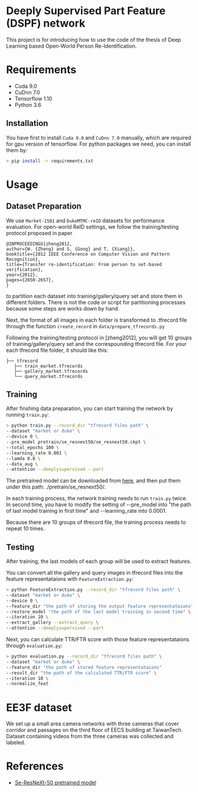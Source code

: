 # Deeply Supervised Part Feature (DSPF) network
This project is for introducing how to use the code of the thesis of Deep Learning based Open-World Person Re-Identification.

# Requirements
* Cuda 9.0
* CuDnn 7.0
* Tensorflow 1.10
* Python 3.6

## Installation
You have first to install `Cuda 9.0` and `CuDnn 7.0` manually, which are required for gpu version of tensorflow.
For python packages we need, you can install them by:
```bash
> pip install -r requirements.txt
```

# Usage

## Dataset Preparation
We use `Market-1501` and `DukeMTMC-reID` datasets for performance evaluation. For open-world ReID settings, we follow the training/testing protocol proposed in paper
```
@INPROCEEDINGS{zheng2012,
author={W. {Zheng} and S. {Gong} and T. {Xiang}},
booktitle={2012 IEEE Conference on Computer Vision and Pattern Recognition},
title={Transfer re-identification: From person to set-based verification},
year={2012},
pages={2650-2657},
}
```
to partition each dataset into training/gallery/query set and store them in different folders. There is not the code or script for partitioning processes because some steps are works down by hand. 

Next, the format of all images in each folder is transformed to .tfrecord file through the function `create_record` in `data/prepare_tfrecords.py`

Following the training/testing protocol in [zheng2012], you will get 10 groups of training/gallery/query set and the correspounding tfrecord file. For your each tfrecord file folder, it should like this:
```
├── tfrecord
   ├── train_market.tfrecords
   ├── gallery_market.tfrecords
   └── query_market.tfrecords
```

## Training
After finshing data preparation, you can start training the network by running `train.py`:
```bash
> python train.py --record_dir "tfrecord files path" \ 
--dataset "market or duke" \ 
--device 0 \ 
--pre_model pretrain/se_resnext50/se_resnext50.ckpt \ 
--total_epochs 100 \ 
--learning_rate 0.001 \ 
--lamda 0.8 \ 
--data_aug \ 
--attention --deeplysupervised --part
```

The pretrained model can be downloaded from [here](https://drive.google.com/drive/folders/1_kc-ikPhVzjgzWMrcSWMPH0IYTjrqOlY?usp=sharing), and then put them under this path: ./pretrain/se_resnext50/.

In each training process, the network training needs to run `train.py` twice. In second time, you have to modify the setting of --pre_model into "the path of last model training in first time" and --learning_rate into 0.0001.

Because there are 10 groups of tfrecord file, the training process needs to repeat 10 times.

## Testing 
After training, the last models of each group will be used to extract features. 

You can convert all the gallery and query images in tfrecord files into the feature representataions with `FeatureExtraction.py`:
```bash
> python FeatureExtraction.py --record_dir "tfrecord files path" \ 
--dataset "market or duke" \ 
--device 0 \ 
--feature_dir "the path of storing the output feature representataions"
--restore_model "the path of the last model training in second time" \
--iteration 10 \ 
--extract_gallery --extract_query \ 
--attention --deeplysupervised --part
```

Next, you can calculate TTR/FTR score with those feature representataions through `evaluation.py`:

```bash
> python evaluation.py --record_dir "tfrecord files path" \ 
--dataset "market or duke" \ 
--feature_dir "the path of stored feature representataions"
--result_dir "the path of the calculated TTR/FTR score" \
--iteration 10 \ 
--normalize_feat
```

# EE3F dataset
We set up a small area camera networks with three cameras that cover corridor and passages on the third floor of EECS building at TaiwanTech. Dataset containing videos from the three cameras was collected and labeled.

# References
- [Se-ResNeXt-50 pretrained model](https://github.com/HiKapok/TF-SENet)
